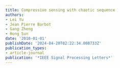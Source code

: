 ```yaml
---
title: Compressive sensing with chaotic sequence
authors:
- Lei Yu
- Jean Pierre Barbot
- Gang Zheng
- Hong Sun
date: '2010-01-01'
publishDate: '2024-04-20T02:22:34.008733Z'
publication_types:
- article-journal
publication: '*IEEE Signal Processing Letters*'
---
```

